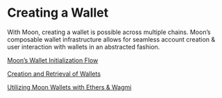 # Creating a Wallet

With Moon, creating a wallet is possible across multiple chains. Moon’s composable wallet infrastructure allows for seamless account creation & user interaction with wallets in an abstracted fashion.

[Moon’s Wallet Initialization Flow](../moon-sdk/Moon%20Documentation%2058cadf8d24b64b3c90fb5137d98fd9c2/Creating%20a%20Wallet%20024bac303e784815b37f2fd3afb7fc18/Moon%E2%80%99s%20Wallet%20Initialization%20Flow%20d27cf8ca5f3944b2a2b05afe89a53354.md)

[Creation and Retrieval of Wallets](creation-and-retrieval-of-wallets-dc2f0558373e4142b25d9bbff63adb71.md)

[Utilizing Moon Wallets with Ethers & Wagmi](utilizing-moon-wallets-with-ethers-and-wagmi-2fb08fda18d34891a66482a596c7faa4.md)
